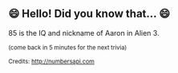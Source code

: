 ## 😄 Hello! Did you know that... 😄
85 is the IQ and nickname of Aaron in Alien 3.

<sup>(come back in 5 minutes for the next trivia)</sup>


<sup>Credits: http://numbersapi.com</sup>
